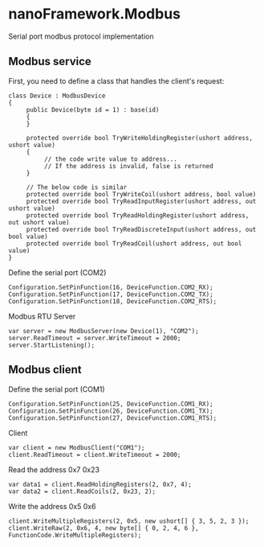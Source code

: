 # nanoFramework.Modbus
Serial port modbus protocol implementation

## Modbus service

First, you need to define a class that handles the client's request:
```
class Device : ModbusDevice
{
     public Device(byte id = 1) : base(id)
     { 
     }
     
     protected override bool TryWriteHoldingRegister(ushort address, ushort value)
     {
          // the code write value to address...
          // If the address is invalid, false is returned
     }
     
     // The below code is similar
     protected override bool TryWriteCoil(ushort address, bool value)
     protected override bool TryReadInputRegister(ushort address, out ushort value)
     protected override bool TryReadHoldingRegister(ushort address, out ushort value)
     protected override bool TryReadDiscreteInput(ushort address, out bool value)
     protected override bool TryReadCoil(ushort address, out bool value)
}
```

Define the serial port (COM2)
```
Configuration.SetPinFunction(16, DeviceFunction.COM2_RX);
Configuration.SetPinFunction(17, DeviceFunction.COM2_TX);
Configuration.SetPinFunction(18, DeviceFunction.COM2_RTS);
```

Modbus RTU Server
```
var server = new ModbusServer(new Device(1), "COM2");
server.ReadTimeout = server.WriteTimeout = 2000;
server.StartListening();
```

## Modbus client

Define the serial port (COM1)
```
Configuration.SetPinFunction(25, DeviceFunction.COM1_RX);
Configuration.SetPinFunction(26, DeviceFunction.COM1_TX);
Configuration.SetPinFunction(27, DeviceFunction.COM1_RTS);
```

Client
```
var client = new ModbusClient("COM1");
client.ReadTimeout = client.WriteTimeout = 2000;
```

Read the address 0x7 0x23
```
var data1 = client.ReadHoldingRegisters(2, 0x7, 4);
var data2 = client.ReadCoils(2, 0x23, 2);
```

Write the address 0x5 0x6
```
client.WriteMultipleRegisters(2, 0x5, new ushort[] { 3, 5, 2, 3 });
client.WriteRaw(2, 0x6, 4, new byte[] { 0, 2, 4, 6 }, FunctionCode.WriteMultipleRegisters);
```
